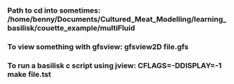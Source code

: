 ### Path to cd into sometimes: /home/benny/Documents/Cultured_Meat_Modelling/learning_basilisk/couette_example/multiFluid

### To view something with gfsview: gfsview2D file.gfs

### To run a basilisk c script using jview: CFLAGS=-DDISPLAY=-1 make file.tst
